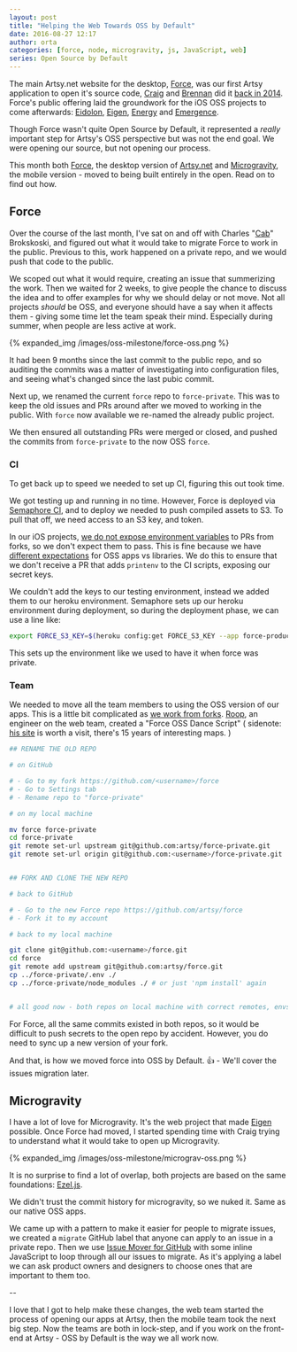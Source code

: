 ```yaml
---
layout: post
title: "Helping the Web Towards OSS by Default"
date: 2016-08-27 12:17
author: orta
categories: [force, node, microgravity, js, JavaScript, web]
series: Open Source by Default
---
```


The main Artsy.net website for the desktop, [Force][force_gh], was our first Artsy application to open it's source code, [Craig][craig] and [Brennan][brennan] did it [back in 2014][force_oss]. Force's public offering laid the groundwork for the iOS OSS projects to come afterwards: [Eidolon][eidolon_oss], [Eigen][eigen_oss], [Energy][energy_oss] and [Emergence][emergence_oss].

Though Force wasn't quite Open Source by Default, it represented a _really_ important step for  Artsy's OSS perspective but was not the end goal. We were opening our source, but not opening our process.

This month both [Force][force_gh], the desktop version of [Artsy.net][artsy_net] and [Microgravity][mg_gh], the mobile version - moved to being built entirely in the open. Read on to find out how.

<!-- more -->

## Force

Over the course of the last month, I've sat on and off with Charles "[Cab][cab]" Brokskoski, and figured out what it would take to migrate Force to work in the public. Previous to this, work happened on a private repo, and we would push that code to the public.

We scoped out what it would require, creating an issue that summerizing the work. Then we waited for 2 weeks, to give people the chance to discuss the idea and to offer examples for why we should delay or not move. Not all projects _should_ be OSS, and everyone should have a say when it affects them - giving some time let the team speak their mind. Especially during summer, when people are less active at work.

{% expanded_img /images/oss-milestone/force-oss.png %}

It had been 9 months since the last commit to the public repo, and so auditing the commits was a matter of investigating into configuration files, and seeing what's changed since the last pubic commit. 

Next up, we renamed the current `force` repo to `force-private`. This was to keep the old issues and PRs around after we moved to working in the public. With `force` now available we re-named the already public project. 

We then ensured all outstanding PRs were merged or closed, and pushed the commits from `force-private` to the now OSS `force`.

### CI

To get back up to speed we needed to set up CI, figuring this out took time.

We got testing up and running in no time. However, Force is deployed via [Semaphore CI][semaphore], and to deploy we needed to push compiled assets to S3. To pull that off, we need access to an S3 key, and token. 

In our iOS projects, [we do not expose environment variables][eidolon_pr] to PRs from forks, so we don't expect them to pass. This is fine because we have [different expectations][oss_expectations] for OSS apps vs libraries. We do this to ensure that we don't receive a PR that adds `printenv` to the CI scripts, exposing our secret keys.

We couldn't add the keys to our testing environment, instead we added them to our heroku environment. Semaphore sets up our heroku environment during deployment, so during the deployment phase, we can use a line like:

```sh
export FORCE_S3_KEY=$(heroku config:get FORCE_S3_KEY --app force-production)
```

This sets up the environment like we used to have it when force was private. 

### Team

We needed to move all the team members to using the OSS version of our apps. This is a little bit complicated as [we work from forks][forks]. [Roop][roop], an engineer on the web team, created a "Force OSS Dance Script" ( sidenote: [his site][roop] is worth a visit, there's 15 years of interesting maps. )

```sh
## RENAME THE OLD REPO

# on GitHub

# - Go to my fork https://github.com/<username>/force
# - Go to Settings tab
# - Rename repo to "force-private"

# on my local machine

mv force force-private
cd force-private
git remote set-url upstream git@github.com:artsy/force-private.git
git remote set-url origin git@github.com:<username>/force-private.git


## FORK AND CLONE THE NEW REPO

# back to GitHub

# - Go to the new Force repo https://github.com/artsy/force
# - Fork it to my account

# back to my local machine

git clone git@github.com:<username>/force.git
cd force
git remote add upstream git@github.com:artsy/force.git
cp ../force-private/.env ./
cp ../force-private/node_modules ./ # or just 'npm install' again


# all good now - both repos on local machine with correct remotes, envs, deps
```

For Force, all the same commits existed in both repos, so it would be difficult to push secrets to the open repo by accident. However, you do need to sync up a new version of your fork.

And that, is how we moved force into OSS by Default. :+1: - We'll cover the issues migration later.

## Microgravity

I have a lot of love for Microgravity. It's the web project that made [Eigen][eigen_tag] possible. Once Force had moved, I started spending time with Craig trying to understand what it would take to open up Microgravity.

{% expanded_img /images/oss-milestone/micrograv-oss.png %}

It is no surprise to find a lot of overlap, both projects are based on the same foundations: [Ezel.js][ezel]. 

We didn't trust the commit history for microgravity, so we nuked it. Same as our native OSS apps.

We came up with a pattern to make it easier for people to migrate issues, we created a `migrate` GitHub label that anyone can apply to an issue in a private repo. Then we use [Issue Mover for GitHub][issue_mover] with some inline JavaScript to loop through all our issues to migrate. As it's applying a label we can ask product owners and designers to choose ones that are important to them too.

--

I love that I got to help make these changes, the web team started the process of opening our apps at Artsy, then the mobile team took the next big step. Now the teams are both in lock-step, and if you work on the front-end at Artsy - OSS by Default is the way we all work now.

[brennan]: http://artsy.github.io/author/brennan
[craig]: http://artsy.github.io/author/craig
[cab]: http://charlesbroskoski.com/_/
[force_oss]: /blog/2014/09/05/we-open-sourced-our-isomorphic-javascript-website/
[eidolon_oss]: /blog/2014/11/13/eidolon-retrospective/
[eigen_oss]: /blog/2015/04/28/how-we-open-sourced-eigen/
[energy_oss]: /blog/2015/08/06/open-sourcing-energy/
[emergence_oss]: /blog/2015/11/05/Emergence-Code-Review/
[force_gh]: https://github.com/artsy/force
[mg_gh]: https://github.com/artsy/microgravity
[semaphore]: https://semaphoreci.com/
[eidolon_pr]: https://github.com/artsy/eidolon/pull/607
[oss_expectations]: http://artsy.github.io/blog/2016/01/13/OSS-Expectations/
[force_deploy]: https://github.com/artsy/force/blob/40741bfbff48f6851749eb9c3e5014b0702c8402/Makefile#L79
[forks]: /blog/2012/01/29/how-art-dot-sy-uses-github-to-build-art-dot-sy/
[roop]: http://www.anandarooproy.com/portfolio
[eigen_tag]: /blog/2015/04/28/how-we-open-sourced-eigen/
[ezel]: http://ezeljs.com
[issue_mover]: https://github-issue-mover.appspot.com
[artsy_net]: https://www.artsy.net/